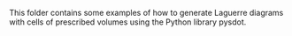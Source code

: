 This folder contains some examples of how to generate Laguerre diagrams with cells of prescribed volumes using the Python library pysdot.
